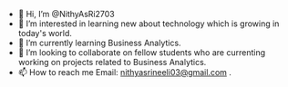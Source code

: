 - 👋 Hi, I’m @NithyAsRi2703
- 👀 I’m interested in learning new about technology which is growing in today's world.
- 🌱 I’m currently learning Business Analytics.
- 💞️ I’m looking to collaborate on fellow students who are currenting working on projects related to Business Analytics.
- 📫 How to reach me Email: nithyasrineeli03@gmail.com .

<!---
NithyAsRi2703/NithyAsRi2703 is a ✨ special ✨ repository because its `README.md` (this file) appears on your GitHub profile.
You can click the Preview link to take a look at your changes.
--->
